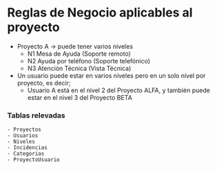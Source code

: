 # Reglas de Negocio aplicables al proyecto

- Proyecto A -> puede tener varios niveles 
    - N1 Mesa de Ayuda (Soporte remoto)  
    - N2 Ayuda por teléfono (Soporte telefónico)
    - N3  Atención Técnica (Vista Técnica)
- Un usuario puede estar en varios niveles pero en un solo nivel por proyecto, es decir; 
    - Usuario A está en el nivel 2 del Proyecto ALFA, y también puede estar en el nivel 3 del Proyecto BETA




### Tablas relevadas 
    - Proyectos 
    - Usuarios
    - Niveles
    - Incidencias
    - Categorias
    - ProyectoUsuario